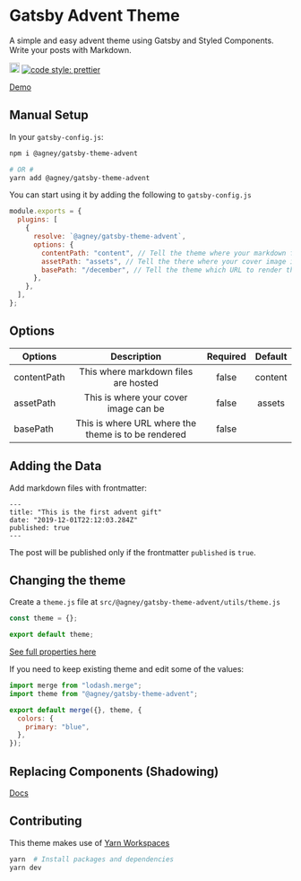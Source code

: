 # Gatsby Advent Theme

A simple and easy advent theme using Gatsby and Styled Components. Write your posts with Markdown.

<a href="https://badge.fury.io/js/%40agney%2Fgatsby-theme-advent"><img src="https://badge.fury.io/js/%40agney%2Fgatsby-theme-advent.svg" alt="npm version" height="18"></a>
<a href="#badge">
<img alt="code style: prettier" src="https://img.shields.io/badge/code_style-prettier-ff69b4.svg?style=flat-square">
</a>

[Demo](https://vigorous-ptolemy-fe8a70.netlify.com/event)

## Manual Setup

In your `gatsby-config.js`:

```bash
npm i @agney/gatsby-theme-advent

# OR #
yarn add @agney/gatsby-theme-advent
```

You can start using it by adding the following to `gatsby-config.js`

```javascript
module.exports = {
  plugins: [
    {
      resolve: `@agney/gatsby-theme-advent`,
      options: {
        contentPath: "content", // Tell the theme where your markdown files are.
        assetPath: "assets", // Tell the there where your cover image is.
        basePath: "/december", // Tell the theme which URL to render the theme at.
      },
    },
  ],
};
```

## Options

| Options     |                     Description                     | Required | Default |
| ----------- | :-------------------------------------------------: | :------: | :-----: |
| contentPath |        This where markdown files are hosted         |  false   | content |
| assetPath   |        This is where your cover image can be        |  false   | assets  |
| basePath    | This is where URL where the theme is to be rendered |  false   |         |

## Adding the Data

Add markdown files with frontmatter:

```
---
title: "This is the first advent gift"
date: "2019-12-01T22:12:03.284Z"
published: true
---
```

The post will be published only if the frontmatter `published` is `true`.

## Changing the theme

Create a `theme.js` file at `src/@agney/gatsby-theme-advent/utils/theme.js`

```javascript
const theme = {};

export default theme;
```

[See full properties here](https://github.com/agneym/gatsby-theme-advent/blob/master/gatsby-theme-advent/src/utils/theme.js)

If you need to keep existing theme and edit some of the values:

```javascript
import merge from "lodash.merge";
import theme from "@agney/gatsby-theme-advent";

export default merge({}, theme, {
  colors: {
    primary: "blue",
  },
});
```

## Replacing Components (Shadowing)

[Docs](https://www.gatsbyjs.org/docs/themes/shadowing/)

## Contributing

This theme makes use of [Yarn Workspaces](https://yarnpkg.com/lang/en/docs/workspaces/)

```bash
yarn  # Install packages and dependencies
yarn dev
```
